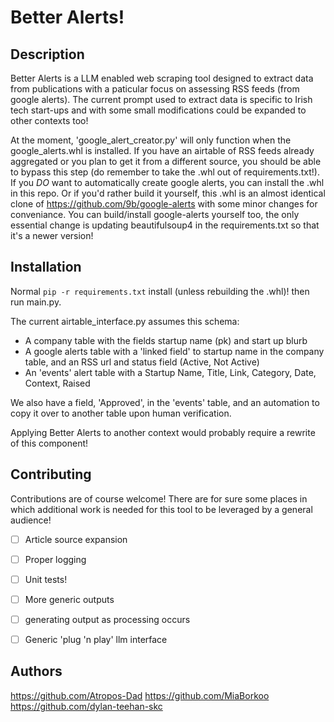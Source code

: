 # Better Alerts!
## Description
Better Alerts is a LLM enabled web scraping tool designed to extract data from publications with a paticular focus on assessing RSS feeds (from google alerts). The current prompt used to extract data is specific to Irish tech start-ups and with some small modifications could be expanded to other contexts too!

At the moment, 'google_alert_creator.py' will only function when the google_alerts.whl is installed. If you have an airtable of RSS feeds already aggregated or you plan to get it from a different source, you should be able to bypass this step (do remember to take the .whl out of requirements.txt!). If you *DO* want to automatically create google alerts, you can install the .whl in this repo. Or if you'd rather build it yourself, this .whl is an almost identical clone of https://github.com/9b/google-alerts with some minor changes for conveniance. You can build/install google-alerts yourself too, the only essential change is updating beautifulsoup4 in the requirements.txt so that it's a newer version! 


## Installation
Normal `pip -r requirements.txt` install (unless rebuilding the .whl)! then run main.py. 

The current airtable_interface.py assumes this schema:

- A company table with the fields startup name (pk) and start up blurb
- A google alerts table with a 'linked field' to startup name in the company table, and an RSS url and status field (Active, Not Active)
- An 'events' alert table with a Startup Name, Title, Link, Category, Date, Context, Raised

We also have a field, 'Approved', in the 'events' table, and an automation to copy it over to another table upon human verification.

Applying Better Alerts to another context would probably require a rewrite of this component!


## Contributing
Contributions are of course welcome! There are for sure some places in which additional work is needed for this tool to be leveraged by a general audience!

- [ ] Article source expansion
- [ ] Proper logging 
- [ ] Unit tests! 
- [ ] More generic outputs
- [ ] generating output as processing occurs
- [ ] Generic 'plug 'n play' llm interface


## Authors
https://github.com/Atropos-Dad
https://github.com/MiaBorkoo
https://github.com/dylan-teehan-skc
